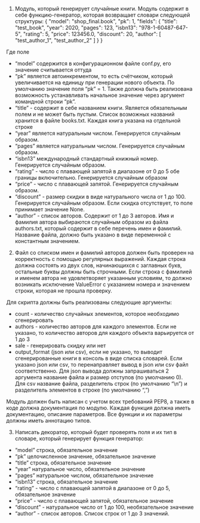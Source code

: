 1) Модуль, который генерирует случайные книги.
Модуль содержит в себе функцию-генератор, которая возвращает словари следующей структуры:
{
    "model": "shop_final.book",
    "pk": 1,
    "fields": {
        "title": "test_book",
        "year": 2020,
        "pages": 123,
        "isbn13": "978-1-60487-647-5",
        "rating": 5,
        "price": 123456.0,
        "discount": 20,
        "author": [
            "test_author_1",
            "test_author_2"
        ]
    }
}

Где поле 
- “model” содержится в конфигурационном файле conf.py, его значение считывается оттуда 
- “pk” является автоинкрементом, то есть счётчиком, который увеличивается на единицу при 
  генерации нового объекта. 
  По умолчанию значение поля “pk” = 1. 
  Также должна быть реализована возможность устанавливать начальное значение через аргумент 
  командной строки “pk”.
- “title” - содержит в себе названием книги. 
  Является обязательным полем и не может быть пустым. 
  Список возможных названий хранится в файле books.txt. Каждая книга указана на отдельной 
  строке
- “year” является натуральным числом. 
  Генерируется случайным образом. 
- “pages” является натуральным числом.
  Генерируется случайным образом.
- “isbn13” международный стандартный книжный номер.
  Генерируется случайным образом.
- “rating” - число с плавающей запятой в диапазоне от 0 до 5 обе границы включительно. 
  Генерируется случайным образом
- “price” - число с плавающей запятой.
  Генерируется случайным образом.
- “discount” - размер скидки в виде натурального числа от 1 до 100. 
  Генерируется случайным образом.
  Если скидка отсутствует, то поле принимает значение None.
- “author” - список авторов. Содержит от 1 до 3 авторов. 
  Имя и фамилия автора выбираются случайным образом из файла authors.txt, который содержит 
  в себе перечень имен и фамилий. 
  Название файла, должно быть указано в виде переменной с константным значением.
  
2) Файл со списком имен и фамилий авторов должен быть проверен на корректность с помощью 
регулярных выражений. Каждая строка должна состоять из двух слов, начинающихся с заглавных 
букв, остальные буквы должны быть строчными. Если строка с фамилией и именем автора не 
удовлетворяет указанным условиям, то должно возникать исключение ValueError с указанием 
номера и значением строки, которая не прошла проверку.

Для скрипта должны быть реализованы следующие аргументы:
- count - количество случайных элементов, которое необходимо сгенерировать
- authors - количество авторов для каждого элементов. Если не указано, то количество авторов 
  для каждого объекта варьируется от 1 до 3
- sale - генерировать скидку или нет 
- output_format (json или csv), если не указано, то выводит сгенерированные книги в консоль 
  в виде списка словарей. 
  Если указано json или csv, то перенаправляет вывод в json или csv файл соответственно. 
  Для json вывода должны запрашиваться 2 аргумента название файла и размер отступов (по 
  умолчанию 0).
  Для csv название файла, разделитель строк (по умолчанию “\n”) и разделитель элементов в 
  строке (по умолчанию “,”)

Модуль должен быть написан с учетом всех требований PEP8, а также в коде должна документация по модулю. Каждая функция должна иметь документацию, описание параметров. Все функции и их параметры должны иметь аннотацию типов.

3) Написать декоратор, который будет проверять поля и их тип в словаре, который генерирует 
   функция генератор:
- “model” строка, обязательное значение
- “pk” целочисленное значение, обязательное значение
- “title” строка, обязательное значение
- “year” натуральное число, обязательное значение
- “pages” натуральное числом, обязательное значение
- “isbn13” строка, обязательное значение
- “rating” - число с плавающей запятой в диапазоне от 0 до 5, обязательное значение
- “price” - число с плавающей запятой, обязательное значение
- “discount” - натуральное число от 1 до 100, необязательное значение
- “author” - список авторов. Список строк от 1 до 3 значений.